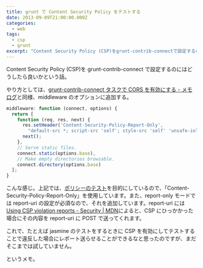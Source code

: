 ```yaml
---
title: grunt で Content Security Policy をテストする
date: 2013-09-09T21:00:00.000Z
categories:
  - web
tags:
  - csp
  - grunt
excerpt: "Content Security Policy (CSP)をgrunt-contrib-connectで設定するのにはどうしたら良いかという話。  やり方としては、grunt-contrib-connect タスクで CORS を有効にする - メモログと同様、middlewareのオプションに追加する。"
---
```


Content Security Policy (CSP)を grunt-contrib-connect で設定するのにはどうしたら良いかという話。

やり方としては、[grunt-contrib-connect タスクで CORS を有効にする - メモログ](/blog//2013/07/grunt-contrib-connect_with_cors/)と同様、middleware のオプションに追加する。

```javascript
middleware: function (connect, options) {
  return [
    function (req, res, next) {
      res.setHeader('Content-Security-Policy-Report-Only',
        "default-src *; script-src 'self'; style-src 'self' 'unsafe-inline'; report-uri 'localhost'");
      next();
    },
    // Serve static files.
    connect.static(options.base),
    // Make empty directories browsable.
    connect.directory(options.base)
  ];
}
```

こんな感じ。上記では、[ポリシーのテスト](https://developer.mozilla.org/ja/docs/Security/CSP/Using_Content_Security_Policy#Testing_your_policy)を目的にしているので、「Content-Security-Policy-Report-Only」を使用しています。また、report-only モードでは report-uri の設定が必須なので、それを追加しています。report-uri には[Using CSP violation reports - Security | MDN](https://developer.mozilla.org/ja/docs/Security/CSP/Using_CSP_violation_reports)によると、CSP にひっかかった場合にその内容を report-uri に POST で送ってくれます。

これで、たとえば jasmine のテストをするときに CSP を有効にしてテストすることで違反した場合にレポート送らせることができるなと思ったのですが、まだそこまでは試していません。

というメモ。
